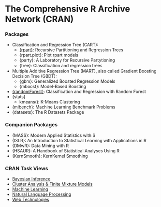 The Comprehensive R Archive Network (CRAN)
==========================================

### Packages

- Classification and Regression Tree (CART):
  - [\{rpart\}](rpart/): Recursive Partitioning and Regression Trees
  - \{rpart.plot}: Plot rpart models
  - \{party\}: A Laboratory for Recursive Partytioning
  - \{tree\}: Classiﬁcation and regression trees
- Multiple Additive Regression Tree (MART), also called Gradient Boosting Decision Tree (GBDT):
  - \{gbm\}: Generalized Boosted Regression Models
  - \{mboost\}: Model-Based Boosting
- [\{randomForest\}](randomForest/): Classification and Regression with Random Forest
- \{stats\}
  - kmeans(): K-Means Clustering
- [\{mlbench\}](mlbench/): Machine Learning Benchmark Problems
- \{datasets\}: The R Datasets Package

### Companion Packages

- \{MASS\}: Modern Applied Statistics with S
- \{ISLR\}: An Introduction to Statistical Learning with Applications in R
- \{DMwR\}: Data Mining with R
- \{HSAUR\}: A Handbook of Statistical Analyses Using R
- \{KernSmooth\}: KernKernel Smoothing

### CRAN Task Views

- [Bayesian Inference](http://cran.r-project.org/web/views/Bayesian.html)
- [Cluster Analysis & Finite Mixture Models](http://cran.r-project.org/web/views/Cluster.html)
- [Machine Learning](http://cran.r-project.org/web/views/MachineLearning.html)
- [Natural Language Processing](http://cran.r-project.org/web/views/NaturalLanguageProcessing.html)
- [Web Technologies](http://cran.r-project.org/web/views/WebTechnologies.html)


